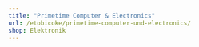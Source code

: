 ```yaml
---
title: "Primetime Computer & Electronics"
url: /etobicoke/primetime-computer-und-electronics/
shop: Elektronik
---
```

